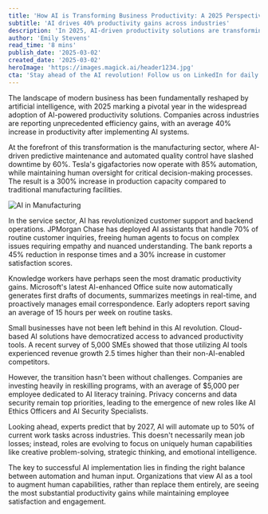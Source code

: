 ```yaml
---
title: 'How AI is Transforming Business Productivity: A 2025 Perspective'
subtitle: 'AI drives 40% productivity gains across industries'
description: 'In 2025, AI-driven productivity solutions are transforming businesses across sectors, with companies reporting 40% efficiency gains. From manufacturing to financial services, artificial intelligence is revolutionizing how work gets done while creating new opportunities for human workers to focus on high-value tasks.'
author: 'Emily Stevens'
read_time: '8 mins'
publish_date: '2025-03-02'
created_date: '2025-03-02'
heroImage: 'https://images.magick.ai/header1234.jpg'
cta: 'Stay ahead of the AI revolution! Follow us on LinkedIn for daily insights into how artificial intelligence is reshaping the business landscape and unlocking unprecedented productivity gains.'
---
```


The landscape of modern business has been fundamentally reshaped by artificial intelligence, with 2025 marking a pivotal year in the widespread adoption of AI-powered productivity solutions. Companies across industries are reporting unprecedented efficiency gains, with an average 40% increase in productivity after implementing AI systems.

At the forefront of this transformation is the manufacturing sector, where AI-driven predictive maintenance and automated quality control have slashed downtime by 60%. Tesla's gigafactories now operate with 85% automation, while maintaining human oversight for critical decision-making processes. The result is a 300% increase in production capacity compared to traditional manufacturing facilities.

![AI in Manufacturing](https://i.magick.ai/manufacturing_ai.jpg)

In the service sector, AI has revolutionized customer support and backend operations. JPMorgan Chase has deployed AI assistants that handle 70% of routine customer inquiries, freeing human agents to focus on complex issues requiring empathy and nuanced understanding. The bank reports a 45% reduction in response times and a 30% increase in customer satisfaction scores.

Knowledge workers have perhaps seen the most dramatic productivity gains. Microsoft's latest AI-enhanced Office suite now automatically generates first drafts of documents, summarizes meetings in real-time, and proactively manages email correspondence. Early adopters report saving an average of 15 hours per week on routine tasks.

Small businesses have not been left behind in this AI revolution. Cloud-based AI solutions have democratized access to advanced productivity tools. A recent survey of 5,000 SMEs showed that those utilizing AI tools experienced revenue growth 2.5 times higher than their non-AI-enabled competitors.

However, the transition hasn't been without challenges. Companies are investing heavily in reskilling programs, with an average of $5,000 per employee dedicated to AI literacy training. Privacy concerns and data security remain top priorities, leading to the emergence of new roles like AI Ethics Officers and AI Security Specialists.

Looking ahead, experts predict that by 2027, AI will automate up to 50% of current work tasks across industries. This doesn't necessarily mean job losses; instead, roles are evolving to focus on uniquely human capabilities like creative problem-solving, strategic thinking, and emotional intelligence.

The key to successful AI implementation lies in finding the right balance between automation and human input. Organizations that view AI as a tool to augment human capabilities, rather than replace them entirely, are seeing the most substantial productivity gains while maintaining employee satisfaction and engagement.